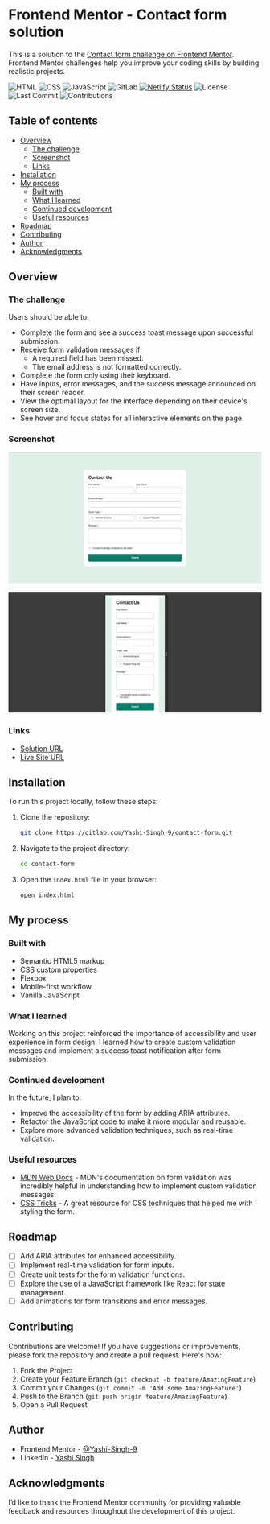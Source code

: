 # Frontend Mentor - Contact form solution

This is a solution to the [Contact form challenge on Frontend Mentor](https://www.frontendmentor.io/challenges/contact-form--G-hYlqKJj). Frontend Mentor challenges help you improve your coding skills by building realistic projects.

![HTML](https://img.shields.io/badge/HTML-5-orange)
![CSS](https://img.shields.io/badge/CSS-3-blue)
![JavaScript](https://img.shields.io/badge/JavaScript-ES6-yellow)
![GitLab](https://img.shields.io/badge/GitLab-Repo-orange)
[![Netlify Status](https://api.netlify.com/api/v1/badges/3c8dd928-71e3-4f5a-9573-e3cc1c9a1bd3/deploy-status)](https://app.netlify.com/sites/contact-form-front-end-mentor/deploys)
![License](https://img.shields.io/badge/License-MIT-green)  
![Last Commit](https://img.shields.io/gitlab/last-commit/Yashi-Singh-9/contact-form) 
![Contributions](https://img.shields.io/gitlab/contributors/Yashi-Singh-9/contact-form)

## Table of contents

- [Overview](#overview)
  - [The challenge](#the-challenge)
  - [Screenshot](#screenshot)
  - [Links](#links)
- [Installation](#installation)
- [My process](#my-process)
  - [Built with](#built-with)
  - [What I learned](#what-i-learned)
  - [Continued development](#continued-development)
  - [Useful resources](#useful-resources)
- [Roadmap](#roadmap)
- [Contributing](#contributing)
- [Author](#author)
- [Acknowledgments](#acknowledgments)

## Overview

### The challenge

Users should be able to:

- Complete the form and see a success toast message upon successful submission.
- Receive form validation messages if:
  - A required field has been missed.
  - The email address is not formatted correctly.
- Complete the form only using their keyboard.
- Have inputs, error messages, and the success message announced on their screen reader.
- View the optimal layout for the interface depending on their device's screen size.
- See hover and focus states for all interactive elements on the page.

### Screenshot

![Desktop Screenshot](design/desktop-design.jpg)

![Mobile Screenshot](design/mobile-design.jpg)

### Links

- [Solution URL](https://www.frontendmentor.io/solutions/contact-form-3uTuMRWuTn)
- [Live Site URL](https://contact-form-front-end-mentor.netlify.app/)

## Installation

To run this project locally, follow these steps:

1. Clone the repository:
   ```bash
   git clone https://gitlab.com/Yashi-Singh-9/contact-form.git
   ```
2. Navigate to the project directory:
   ```bash
   cd contact-form
   ```
3. Open the `index.html` file in your browser:
   ```bash
   open index.html
   ```

## My process

### Built with

- Semantic HTML5 markup
- CSS custom properties
- Flexbox
- Mobile-first workflow
- Vanilla JavaScript

### What I learned

Working on this project reinforced the importance of accessibility and user experience in form design. I learned how to create custom validation messages and implement a success toast notification after form submission.

### Continued development

In the future, I plan to:

- Improve the accessibility of the form by adding ARIA attributes.
- Refactor the JavaScript code to make it more modular and reusable.
- Explore more advanced validation techniques, such as real-time validation.

### Useful resources

- [MDN Web Docs](https://developer.mozilla.org/en-US/) - MDN's documentation on form validation was incredibly helpful in understanding how to implement custom validation messages.
- [CSS Tricks](https://css-tricks.com/) - A great resource for CSS techniques that helped me with styling the form.

## Roadmap

- [ ] Add ARIA attributes for enhanced accessibility.
- [ ] Implement real-time validation for form inputs.
- [ ] Create unit tests for the form validation functions.
- [ ] Explore the use of a JavaScript framework like React for state management.
- [ ] Add animations for form transitions and error messages.

## Contributing

Contributions are welcome! If you have suggestions or improvements, please fork the repository and create a pull request. Here's how:

1. Fork the Project
2. Create your Feature Branch (`git checkout -b feature/AmazingFeature`)
3. Commit your Changes (`git commit -m 'Add some AmazingFeature'`)
4. Push to the Branch (`git push origin feature/AmazingFeature`)
5. Open a Pull Request

## Author

- Frontend Mentor - [@Yashi-Singh-9](https://www.frontendmentor.io/profile/Yashi-Singh-9)
- LinkedIn - [Yashi Singh](https://www.linkedin.com/in/yashi-singh-b4143a246)

## Acknowledgments

I’d like to thank the Frontend Mentor community for providing valuable feedback and resources throughout the development of this project.
